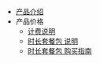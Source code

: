 <!-- 请勿添加产品标题，标题行将由系统自动增加，名称将于您申请邮件提供的仓库名称一致 -->

* [产品介绍](plive/introduction)   <!-- 以下是参考的目录模版，旨在建议产品文档应该包含的内容模块。实际章节划分可根据实际内容进行调整 -->
* 产品价格
  * [计费说明](/plive/price/index)
  * [时长套餐包 说明](/plive/price/prepay)
  * [时长套餐包 购买指南](/plive/price/PrepayGuide)
